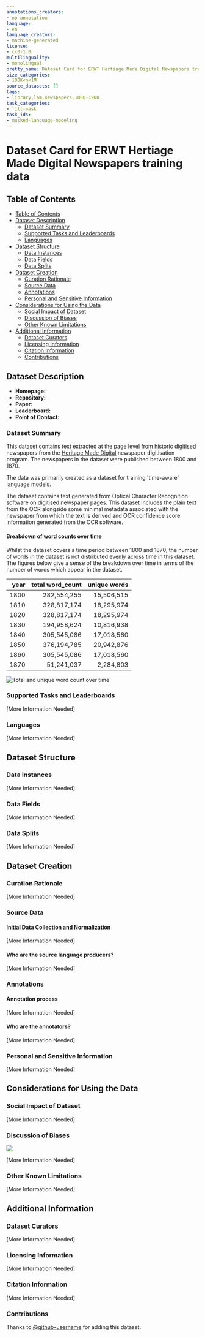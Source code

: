 ```yaml
---
annotations_creators:
- no-annotation
language:
- en
language_creators:
- machine-generated
license:
- cc0-1.0
multilinguality:
- monolingual
pretty_name: Dataset Card for ERWT Hertiage Made Digital Newspapers training data
size_categories:
- 100K<n<1M
source_datasets: []
tags:
- library,lam,newspapers,1800-1900
task_categories:
- fill-mask
task_ids:
- masked-language-modeling
---
```


# Dataset Card for ERWT Hertiage Made Digital Newspapers training data

## Table of Contents
- [Table of Contents](#table-of-contents)
- [Dataset Description](#dataset-description)
  - [Dataset Summary](#dataset-summary)
  - [Supported Tasks and Leaderboards](#supported-tasks-and-leaderboards)
  - [Languages](#languages)
- [Dataset Structure](#dataset-structure)
  - [Data Instances](#data-instances)
  - [Data Fields](#data-fields)
  - [Data Splits](#data-splits)
- [Dataset Creation](#dataset-creation)
  - [Curation Rationale](#curation-rationale)
  - [Source Data](#source-data)
  - [Annotations](#annotations)
  - [Personal and Sensitive Information](#personal-and-sensitive-information)
- [Considerations for Using the Data](#considerations-for-using-the-data)
  - [Social Impact of Dataset](#social-impact-of-dataset)
  - [Discussion of Biases](#discussion-of-biases)
  - [Other Known Limitations](#other-known-limitations)
- [Additional Information](#additional-information)
  - [Dataset Curators](#dataset-curators)
  - [Licensing Information](#licensing-information)
  - [Citation Information](#citation-information)
  - [Contributions](#contributions)

## Dataset Description

- **Homepage:**
- **Repository:**
- **Paper:**
- **Leaderboard:**
- **Point of Contact:**

### Dataset Summary

This dataset contains text extracted at the page level from historic digitised newspapers from the [Heritage Made Digital](https://bl.iro.bl.uk/collections/9a6a4cdd-2bfe-47bb-8c14-c0a5d100501f?locale=en) newspaper digitisation program. The newspapers in the dataset were published between 1800 and 1870.

The data was primarily created as a dataset for training 'time-aware' language models.

The dataset contains text generated from Optical Character Recognition software on digitised newspaper pages. This dataset includes the plain text from the OCR alongside some minimal metadata associated with the newspaper from which the text is derived and OCR confidence score information generated from the OCR software. 

#### Breakdown of word counts over time 

Whilst the dataset covers a time period between 1800 and 1870, the number of words in the dataset is not distributed evenly across time in this dataset. The figures below give a sense of the breakdown over time in terms of the number of words which appear in the dataset. 

|   year |   total word_count |   unique words |
|-------:|-------------------:|---------------:|
|   1800 |        282,554,255 |     15,506,515 |
|   1810 |        328,817,174 |     18,295,974 |
|   1820 |        328,817,174 |     18,295,974 |
|   1830 |        194,958,624 |     10,816,938 |
|   1840 |        305,545,086 |     17,018,560 |
|   1850 |        376,194,785 |     20,942,876 |
|   1860 |        305,545,086 |     17,018,560 |
|   1870 |         51,241,037 |      2,284,803 |

![Total and unique word count over time](readme_figs/total_unique_word_count.png)


### Supported Tasks and Leaderboards


[More Information Needed]

### Languages

[More Information Needed]

## Dataset Structure

### Data Instances

[More Information Needed]

### Data Fields

[More Information Needed]

### Data Splits

[More Information Needed]

## Dataset Creation

### Curation Rationale

[More Information Needed]

### Source Data

#### Initial Data Collection and Normalization

[More Information Needed]

#### Who are the source language producers?

[More Information Needed]

### Annotations

#### Annotation process

[More Information Needed]

#### Who are the annotators?

[More Information Needed]

### Personal and Sensitive Information

[More Information Needed]

## Considerations for Using the Data

### Social Impact of Dataset

[More Information Needed]

### Discussion of Biases


![](https://huggingface.co/datasets/davanstrien/hmd-erwt-training/resolve/main/readme_figs/mean_ocr_wc_over_time.png)

[More Information Needed]

### Other Known Limitations

[More Information Needed]

## Additional Information

### Dataset Curators

[More Information Needed]

### Licensing Information

[More Information Needed]

### Citation Information

[More Information Needed]

### Contributions

Thanks to [@github-username](https://github.com/<github-username>) for adding this dataset.
